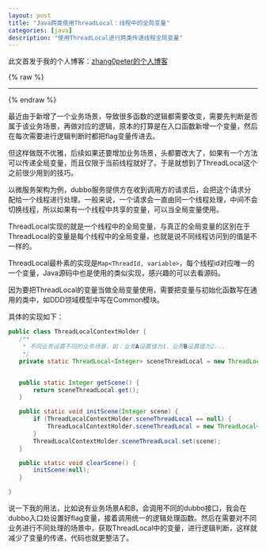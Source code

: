 ```yaml
---
layout: post
title: "Java跨类使用ThreadLocal：线程中的全局变量"
categories: [java]
description: "使用ThreadLocal进行跨类传递线程全局变量"
---
```


此文首发于我的个人博客：[zhang0peter的个人博客](https://zhang0peter.com)         

{% raw %}
***          
{% endraw %}

最近由于新增了一个业务场景，导致很多函数的逻辑都需要改变，需要先判断是否属于该业务场景，再做对应的逻辑，原本的打算是在入口函数新增一个变量，然后在每次需要进行逻辑判断时都把flag变量传进去。

但这样做既不优雅，后续如果还要增加业务场景，头都要改大了，如果有一个方法可以传递全局变量，而且仅限于当前线程就好了。于是就想到了ThreadLocal这个之前很少用到的技巧。

以微服务架构为例，dubbo服务提供方在收到调用方的请求后，会把这个请求分配给一个线程进行处理。一般来说，一个请求会一直由同一个线程处理，中间不会切换线程，所以如果有一个线程中共享的变量，可以当全局变量使用。

ThreadLocal实现的就是一个线程中的全局变量，与真正的全局变量的区别在于ThreadLocal的变量是每个线程中的全局变量，也就是说不同线程访问到的值是不一样的。

ThreadLocal最朴素的实现是`Map<ThreadId, variable>`，每个线程id对应唯一的一个变量，Java源码中也是使用的类似实现，感兴趣的可以去看源码。

因为要把ThreadLocal的变量当做全局变量使用，需要把变量与初始化函数写在通用的类中，如DDD领域模型中写在Common模块。

具体的实现如下：
```java
public class ThreadLocalContextHolder {
   /**
    * 不同业务设置不同的业务场景，如：业务A设置值为1，业务B设置值为2...
    */
   private static ThreadLocal<Integer> sceneThreadLocal = new ThreadLocal<>();


   public static Integer getScene() {
       return sceneThreadLocal.get();
   }

   public static void initScene(Integer scene) {
       if (ThreadLocalContextHolder.sceneThreadLocal == null) {
           ThreadLocalContextHolder.sceneThreadLocal = new ThreadLocal<>();
       }
       ThreadLocalContextHolder.sceneThreadLocal.set(scene);
   }

   public static void clearScene() {
       initScene(null);
   }

}
```

说一下我的用法，比如说有业务场景A和B，会调用不同的dubbo接口，我会在dubbo入口处设置好flag变量，接着调用统一的逻辑处理函数。然后在需要对不同业务进行不同处理的场景中，获取ThreadLocal中的变量，进行逻辑判断，这样就减少了变量的传递，代码也就更整洁了。




